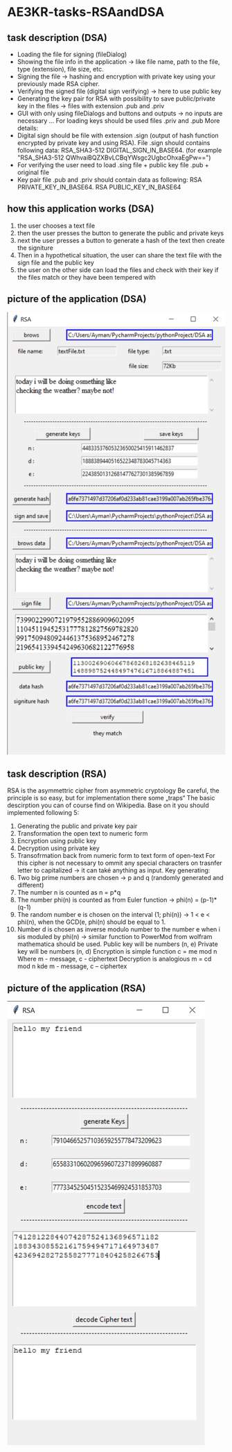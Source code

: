 # AE3KR-tasks-RSAandDSA

## task description (DSA)

* Loading the file for signing (fileDialog)
* Showing the file info in the application -> like file name, path to the file, type (extension), file 
size, etc.
* Signing the file -> hashing and encryption with private key using your previously made RSA 
cipher.
* Verifying the signed file (digital sign verifying) -> here to use public key
* Generating the key pair for RSA with possibility to save public/private key in the files -> files 
with extension .pub and .priv
* GUI with only using fileDialogs and buttons and outputs -> no inputs are necessary … For 
loading keys should be used files .priv and .pub
More details:
* Digital sign should be file with extension .sign (output of hash function encrypted by private 
key and using RSA). File .sign should contains following data:
RSA_SHA3-512 DIGITAL_SIGN_IN_BASE64. (for example "RSA_SHA3-512
QWhvaiBQZXBvLCBqYWsgc2UgbcOhxaEgPw==")
* For verifying the user need to load .sing file + public key file .pub + original file
* Key pair file .pub and .priv should contain data as following: 
RSA PRIVATE_KEY_IN_BASE64.
RSA PUBLIC_KEY_IN_BASE64


## how this application works (DSA)

1. the user chooses a text file
2. then the user presses the button to generate the public and private keys
3. next the user presses a button to generate a hash of the text then create the signiture
4. Then in a hypothetical situation, the user can share the text file with the sign file and the public key
5. the user on the other side can load the files and check with their key if the files match or they have been tempered with

## picture of the application (DSA)

![DSA app](https://github.com/ap-Camel/AE3KR-tasks-RSAandDSA/blob/master/Screenshot%202022-03-31%20094649.png)


## task description (RSA)

RSA is the asymmettric cipher from asymmetric cryptology
Be careful, the principle is so easy, but for implementation there some „traps“
The basic descirption you can of course find on Wikipedia. Base on it you should implemented 
following 5:
1. Generating the public and private key pair
2. Transformation the open text to numeric form
3. Encryption using public key
4. Decryption using private key
5. Transofrmation back from numeric form to text form of open-text
For this cipher is not necessary to ommit any special characters on trasnfer letter to capitalized -> it 
can také anything as input.
Key generating:
1. Two big prime numbers are chosen -> p and q (randomly generated and different)
2. The number n is counted as n = p*q
3. The number phi(n) is counted as from Euler function -> phi(n) = (p-1)*(q-1)
4. The random number e is chosen on the interval (1; phi(n)) -> 1 < e < phi(n), when the 
GCD(e, phi(n) should be equal to 1.
5. Number d is chosen as inverse modulo number to the number e when i sis moduled by 
phi(n) -> similar function to PowerMod from wolfram mathematica should be used.
Public key will be numbers (n, e)
Private key will be numbers (n, d)
Encryption is simple function c = me mod n
Where m - message, c - ciphertext
Decryption is analogious m = cd mod n
kde m - message, c – ciphertex

## picture of the application (RSA)

![RSA app](https://github.com/ap-Camel/AE3KR-tasks-RSAandDSA/blob/master/Screenshot%202022-03-31%20094349.png)
